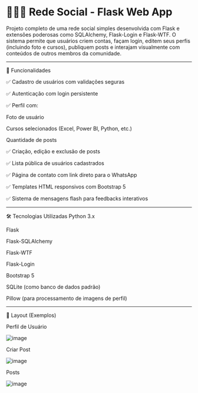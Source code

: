 # 🧑‍🤝‍🧑 Rede Social - Flask Web App
Projeto completo de uma rede social simples desenvolvida com Flask e extensões poderosas como SQLAlchemy, Flask-Login e Flask-WTF. O sistema permite que usuários criem contas, façam login, editem seus perfis (incluindo foto e cursos), publiquem posts e interajam visualmente com conteúdos de outros membros da comunidade.
__________________________________________________________________________________________________________________________________________________________________________________________________________________________________________________________________________________
🚀 Funcionalidades

✅ Cadastro de usuários com validações seguras

✅ Autenticação com login persistente

✅ Perfil com:

  Foto de usuário

  Cursos selecionados (Excel, Power BI, Python, etc.)

  Quantidade de posts

✅ Criação, edição e exclusão de posts

✅ Lista pública de usuários cadastrados

✅ Página de contato com link direto para o WhatsApp

✅ Templates HTML responsivos com Bootstrap 5

✅ Sistema de mensagens flash para feedbacks interativos
_______________________________________________________________________________________________________________________________________________________________________________________________________________________________________________________________________________
🛠️ Tecnologias Utilizadas
Python 3.x

Flask

Flask-SQLAlchemy

Flask-WTF

Flask-Login

Bootstrap 5

SQLite (como banco de dados padrão)

Pillow (para processamento de imagens de perfil)
_______________________________________________________________________________________________________________________________________________________________________________________________________________________________________________________________________________
📸 Layout (Exemplos)

Perfil de Usuário

![image](https://github.com/user-attachments/assets/df56af54-ff01-4fd8-a5c9-4109d0c00e3b)

Criar Post

![image](https://github.com/user-attachments/assets/2cffab46-41a2-4189-be57-c428f98adb04)


Posts

![image](https://github.com/user-attachments/assets/e81e7e53-d93d-427b-b5c6-6d3d2f949d39)

